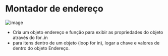 # Montador de endereço 
![image](https://user-images.githubusercontent.com/95503135/188461916-2096038b-8b72-4f33-815f-4f9ac5638a30.png)

* Cria um objeto endereço e função para exibir as propriedades do objeto através do for..in 
* para itens dentro de um objeto (loop for in), logar a chave e valores de dentro do objeto Endereço.
